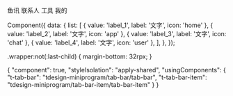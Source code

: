 <!-- 文本 + 图标 + 徽标 -->
<view class="wrapper">
  <t-tab-bar t-class="t-tab-bar" defaultValue="label1" split="{{false}}">
    <t-tab-bar-item badge-props="{{ {count: 16} }}" ariaLabel="首页，有16条消息" value="label1" icon="home">
      鱼讯
    </t-tab-bar-item>
    <t-tab-bar-item badge-props="{{ { dot: true } }}" ariaLabel="应用，有新的消息" value="label2" icon="app">
      联系人
    </t-tab-bar-item>
    <t-tab-bar-item badge-props="{{ {count: 'New'} }}" ariaLabel="聊天，New" value="label3" icon="chat">
      工具
    </t-tab-bar-item>
    <t-tab-bar-item badge-props="{{ {count: '···'} }}" ariaLabel="我的，有很多消息" value="label4" icon="user">
      我的
    </t-tab-bar-item>
  </t-tab-bar>
</view>

Component({
  data: {
    list: [
      { value: 'label_1', label: '文字', icon: 'home' },
      { value: 'label_2', label: '文字', icon: 'app' },
      { value: 'label_3', label: '文字', icon: 'chat' },
      { value: 'label_4', label: '文字', icon: 'user' },
    ],
  },
});

.wrapper:not(:last-child) {
  margin-bottom: 32rpx;
}

{
  "component": true,
  "styleIsolation": "apply-shared",
  "usingComponents": {
    "t-tab-bar": "tdesign-miniprogram/tab-bar/tab-bar",
    "t-tab-bar-item": "tdesign-miniprogram/tab-bar-item/tab-bar-item"
  }
}